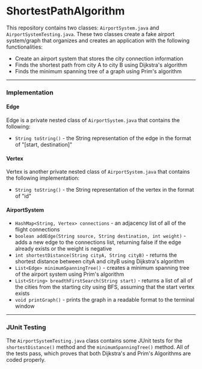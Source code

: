 # ShortestPathAlgorithm

This repository contains two classes: `AirportSystem.java` and `AirportSystemTesting.java`. These two classes create a fake airport system/graph that organizes and creates an application with the following functionalities:
- Create an airport system that stores the city connection information
- Finds the shortest path from city A to city B using Dijkstra's algorithm
- Finds the minimum spanning tree of a graph using Prim's algorithm

----

### Implementation

#### Edge
Edge is a private nested class of `AirportSystem.java` that contains the following:
- `String toString()` - the String representation of the edge in the format of "[start, destination]"

#### Vertex
Vertex is another private nested class of `AirportSystem.java` that contains the following implementation:
- `String toString()` - the String representation of the vertex in the format of "id"

#### AirportSystem
- `HashMap<String, Vertex> connections` - an adjacency list of all of the flight connections
- `boolean addEdge(String source, String destination, int weight)` - adds a new edge to the connections list, returning false if the edge already exists or the weight is negative
- `int shortestDistance(String cityA, String cityB)` - returns the shortest distance between cityA and cityB using Dijkstra's algorithm
- `List<Edge> minimumSpanningTree()` - creates a minimum spanning tree of the airport system using Prim's algorithm
- `List<String> breadthFirstSearch(String start)` - returns a list of all of the cities from the starting city using BFS, assuming that the start vertex exists
- `void printGraph()` - prints the graph in a readable format to the terminal window

----

### JUnit Testing

The `AirportSystemTesting.java` class contains some JUnit tests for the `shortestDistance()` method and the `minimumSpanningTree()` method. All of the tests pass, which proves that both Dijkstra's and Prim's Algorithms are coded properly.